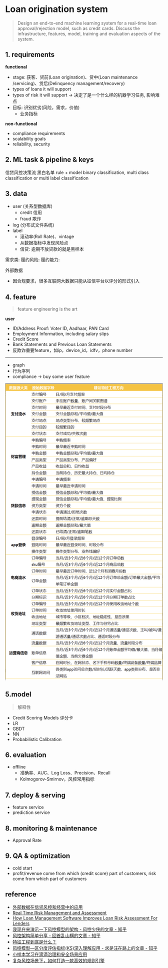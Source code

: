 # Loan origination system
> Design an end-to-end machine learning system for a real-time loan approval/rejection model, such as credit cards. Discuss the infrastructure, features, model, training and evaluation aspects of the system.


## 1. requirements
**functional**
- stage: 获客、贷前(Loan origination)、贷中(Loan maintenance /servicing)、贷后(Delinquency management/recovery)
- types of loans it will support
- types of risk it will support -> 决定了是一个什么样的机器学习任务, 影响难点
- 目标: 识别优劣(风险，需求，价值)
  - 业务指标

**non-functional**
- compliance requirements
- scalability goals
- reliability, security


## 2. ML task & pipeline & keys
信贷风控决策流
黑白名单
rule + model
binary classification, multi class classification or multi label classification 


## 3. data
- user (关系型数据库)
  - credit 信用
  - fraud 欺诈
- log (分布式文件系统)
- label
  - 滚动率(Roll Rate)、vintage
  - 从数据指标中发现风险点
  - 信贷: 逾期不放贷款的就是黑样本

需求类:
履约风险:
履约能力:

外部数据
- 因合规要求，很多互联网大数据只能从征信平台以评分的形式引入

## 4. feature
> feature engineering is the art

**user**
- ID/Address Proof: Voter ID, Aadhaar, PAN Card
- Employment Information, including salary slips
- Credit Score
- Bank Statements and Previous Loan Statements
- 反欺诈重要feature，如ip，device_id，idfv，phone number

****
- graph
- 行为序列
- compliance -> buy some user feature

![](../../.github/assets/03ml-loan_feature.png)


## 5.model
> 解释性

- Credit Scoring Models 评分卡
- LR
- GBDT
- NN
- Probabilistic Calibration


## 6. evaluation
- offline
  - 准确率、AUC、Log Loss、Precision、Recall
  - Kolmogorov-Smirnov，风控常用指标


## 7. deploy & serving
- feature service
- prediction service


## 8. monitoring & maintenance
- Approval Rate


## 9. QA & optimization
- cold start
- profit/revenue come from which (credit score) part of customers, risk come from which part of customers


## reference
- [外部数据在信贷风控和经营中的应用](https://mp.weixin.qq.com/s/bJGFsIuNVNfg1866PQ9gYg)
- [Real Time Risk Management and Assessment](https://www.gigaspaces.com/blog/real-time-risk-management)
- [How Loan Management Software Improves Loan Risk Assessment For Lenders](https://lendfusion.com/blog/loan-risk-assessment/)
- [我现在来演示一下风控模型的架构 - 风控少侠的文章 - 知乎](https://zhuanlan.zhihu.com/p/717674909)
- [风控架构简单分享 - 回首乱山横的文章 - 知乎](https://zhuanlan.zhihu.com/p/683754431)
- [特征工程到底是什么？](https://www.zhihu.com/question/29316149)
- [风控模型—区分度评估指标(KS)深入理解应用 - 求是汪在路上的文章 - 知乎](https://zhuanlan.zhihu.com/p/79934510)
- [小样本学习在滴滴治理和安全场景应用](https://mp.weixin.qq.com/s/sf5B0hmhwIoYLuCU7Rdvug)
- [复杂风控场景下，如何打造一款高效的规则引擎](https://tech.meituan.com/2020/05/14/meituan-security-zeus.html)